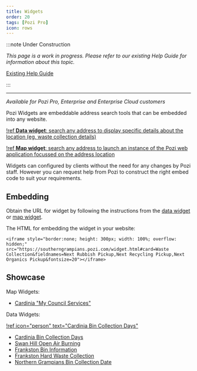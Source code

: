 ```yaml
---
title: Widgets
order: 20
tags: [Pozi Pro]
icon: rows
---
```


:::note Under Construction

*This page is a work in progress. Please refer to our existing Help Guide for information about this topic.*

[Existing Help Guide](https://help.pozi.com/search?query=widgets)

:::

---

*Available for Pozi Pro, Enterprise and Enterprise Cloud customers*

Pozi Widgets are embeddable address search tools that can be embedded into any website.

[!ref **Data widget**: search any address to display specific details about the location (eg, waste collection details)](/admin-guide/widgets/data-widget/)

[!ref **Map widget**: search any address to launch an instance of the Pozi web application focussed on the address location](/admin-guide/widgets/map-widget/)

Widgets can configured by clients without the need for any changes by Pozi staff. However you can request help from Pozi to construct the right embed code to suit your requirements.

## Embedding

Obtain the URL for widget by following the instructions from the [data widget](/admin-guide/widgets/data-widget/) or [map widget](/admin-guide/widgets/map-widget/).

The HTML for embedding the widget in your website:

```
<iframe style="border:none; height: 300px; width: 100%; overflow: hidden;" src="https://southerngrampians.pozi.com/widget.html#card=Waste Collection&fieldnames=Next Rubbish Pickup,Next Recycling Pickup,Next Organics Pickup&fontsize=20"></iframe>
```

## Showcase

Map Widgets:

* [Cardinia "My Council Services"](https://www.cardinia.vic.gov.au/)

Data Widgets:

[!ref icon="person" text="Cardinia Bin Collection Days"](https://www.cardinia.vic.gov.au/binday#section-3-check-your-bin-collection-days-online)

* [Cardinia Bin Collection Days](https://www.cardinia.vic.gov.au/binday#section-3-check-your-bin-collection-days-online)
* [Swan Hill Open Air Burning](https://www.swanhill.vic.gov.au/environment-and-waste/fires/open-air-burning/)
* [Frankston Bin Information](https://www.frankston.vic.gov.au/Environment-and-Waste/Waste-and-Recycling/Bin-Information)
* [Frankston Hard Waste Collection](https://www.frankston.vic.gov.au/Environment-and-Waste/Waste-and-Recycling/Free-Annual-Collection-of-Hard-Waste)
* [Northern Grampians Bin Collection Date](https://www.ngshire.vic.gov.au/Residents/Bins-recycling-and-waste/Check-your-bin-collection-date)
